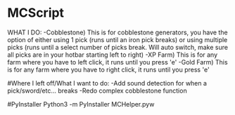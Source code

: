 # MCScript

WHAT I DO:
-Cobblestone) This is for cobblestone generators, you have the option of either using 1 pick (runs until an iron pick breaks) or using multiple picks (runs until a select number of picks break. Will auto switch, make sure all picks are in your hotbar starting left to right)
-XP Farm) This is for any farm where you have to left click, it runs until you press 'e'
-Gold Farm) This is for any farm where you have to right click, it runs until you press 'e'

#Where I left off/What I want to do:
-Add sound detection for when a pick/sword/etc... breaks
-Redo complex cobblestone function

#PyInstaller
Python3 -m PyInstaller MCHelper.pyw
